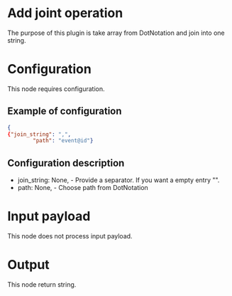 # Add joint operation

The purpose of this plugin is take array from DotNotation and join into one string.

# Configuration

This node requires configuration.

## Example of configuration

```json
{
{"join_string": ",",
        "path": "event@id"}
```

## Configuration description

* join_string: None, - Provide a separator. If you want a empty entry "".
* path: None, - Choose path from DotNotation

# Input payload

This node does not process input payload.

# Output

This node return string. 
